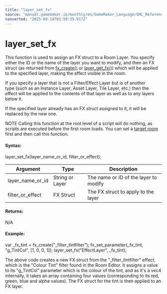 ```yaml
---
title: "layer_set_fx"
source: "manual.gamemaker.io/monthly/en/GameMaker_Language/GML_Reference/Asset_Management/Rooms/Filter_Effect_Layers/layer_set_fx.htm"
converted: "2025-09-14T03:59:35.917Z"
---
```


# layer\_set\_fx

This function is used to assign an FX struct to a Room Layer. You specify either the ID or the name of the layer you want to modify, and then an FX struct (as returned from [fx\_create()](fx_create.md) or [layer\_get\_fx()](../../../../../../../../GameMaker_Language/GML_Reference/Asset_Management/Rooms/Filter_Effect_Layers/layer_get_fx.md)) which will be applied to the specified layer, making the effect visible in the room.

If you specify a layer that is not a Filter/Effect Layer but is of another type (such as an Instance Layer, Asset Layer, Tile Layer, etc.) then the effect will be applied to the contents of that layer as well as to any layers below it.

If the specified layer already has an FX struct assigned to it, it will be replaced by the new one.

NOTE Calling this function at the root level of a script will do nothing, as scripts are executed before the first room loads. You can set a [target room](../General_Layer_Functions/layer_set_target_room.md) first and then call this function.

#### Syntax:

layer\_set\_fx(layer\_name\_or\_id, filter\_or\_effect);

| Argument | Type | Description |
| --- | --- | --- |
| layer_name_or_id | String or Layer | The name or ID of the layer to modify |
| filter_or_effect | FX Struct | The FX struct to apply to the layer |

#### Returns:

N/A

#### Example:

var \_fx\_tint = fx\_create("\_filter\_tintfilter");
fx\_set\_parameter(\_fx\_tint, "g\_TintCol", \[1, 0, 0, 1\]);
layer\_set\_fx("EffectLayer", \_fx\_tint);

The above code creates a new FX struct from the "\_filter\_tintfilter" effect, which is the "Colour Tint" filter found in the Room Editor. It assigns a value to its "g\_TintCol" parameter which is the colour of the tint, and as it's a vec4 internally, it takes an array containing four values (corresponding to its red, green, blue and alpha values). The FX struct for the tint is then applied to an FX layer.